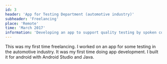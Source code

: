 ```yaml
---
id: 3
header: 'App for Testing Department (automotive industry)'
subheader: 'Freelancing'
place: 'Remote'
time: 'March 2017'
information: 'Developing an app to support quality testing by spoken commands.'
---
```


This was my first time freelancing. I worked on an app for some testing in the automotive industry. It was my first time doing app development. I built it for android with Android Studio and Java.
